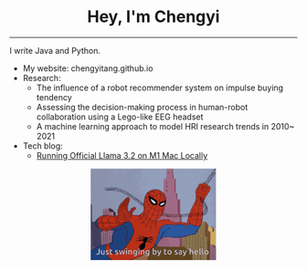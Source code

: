 <h1 align="center">Hey, I'm Chengyi </h1>
<hr>
I write Java and Python.

- My website: chengyitang.github.io
- Research:
  - The influence of a robot recommender system on impulse buying tendency
  - Assessing the decision-making process in human-robot collaboration using a Lego-like EEG headset
  - A machine learning approach to model HRI research trends in 2010~ 2021
- Tech blog:
  - [Running Official Llama 3.2 on M1 Mac Locally](https://medium.com/@chengyit/official-llama-3-2-on-m1-mac-07b7c3732013)

<p align="center">
  <img src="Resources/giphy.gif" alt="animated" />
</p>

<!--
<p align="left"> <img src="https://komarev.com/ghpvc/?username=chengyitang&label=Profile%20views&color=0e75b6&style=flat" alt="chengyitang" /> </p>

- 👨🏻‍🎓 I’m a student of [Master of Software Engineering at University of California, Irvine](https://mswe.ics.uci.edu/?gad_source=1&gclid=Cj0KCQiAsaS7BhDPARIsAAX5cSCkNkckMVzoxUI_iKITl5UOfaUFOXamlnTQhZHgfXtZ-3_qrKwYGycaAvY6EALw_wcB)

- 👨‍💻 I previously worked as **Software Engineer Intern** @ [Raydium Semiconductor Corporation](https://www.rad-ic.com/)

- 💼 I was **Datacenter Technical Specialist Intern** @ [Intel Corporation](https://www.intel.com/content/www/us/en/homepage.html)

- 📫 How to reach me: [chengyit@uci.edu](chengyit@uci.edu)

- 💁🏻‍♂️ Website: [chengyitang.github.io](https://chengyitang.github.io/)

-->
